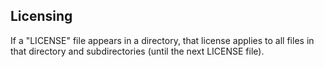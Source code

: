 ## Licensing

If a "LICENSE" file appears in a directory, that license applies to all files in that directory and subdirectories (until the next LICENSE file).
